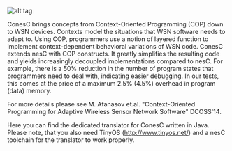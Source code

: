 ![alt tag](https://code.google.com/p/conesc/logo?cct=1414275518)

ConesC brings concepts from Context-Oriented Programming (COP) down to WSN devices. Contexts model the situations that WSN software needs to adapt to. Using COP, programmers use a notion of layered function to implement context-dependent behavioral variations of WSN code. ConesC extends nesC with COP constructs. It greatly simplifies the resulting code and yields increasingly decoupled implementations compared to nesC. For example, there is a 50% reduction in the number of program states that programmers need to deal with, indicating easier debugging. In our tests, this comes at the price of a maximum 2.5% (4.5%) overhead in program (data) memory.

For more details please see M. Afanasov et.al. "Context-Oriented Programming for Adaptive Wireless Sensor Network Software" DCOSS'14.

Here you can find the dedicated translator for ConesC written in Java. Please note, that you also need TinyOS (http://www.tinyos.net/) and a nesC toolchain for the translator to work properly.

